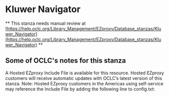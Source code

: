 # Kluwer Navigator
** This stanza needs manual review at [https://help.oclc.org/Library_Management/EZproxy/Database_stanzas/Kluwer_Navigator](https://help.oclc.org/Library_Management/EZproxy/Database_stanzas/Kluwer_Navigator) **

## Some of OCLC's notes for this stanza

A Hosted EZproxy Include File is available for this resource. Hosted EZproxy customers will receive automatic updates with OCLC&rsquo;s latest version of this stanza. Note: Hosted EZproxy customers in the Americas using self-service may reference the Include File by adding the following line to config.txt:

&nbsp;
